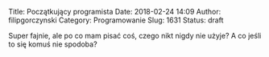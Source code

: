 Title: Początkujący programista
Date: 2018-02-24 14:09
Author: filipgorczynski
Category: Programowanie
Slug: 1631
Status: draft

Super fajnie, ale po co mam pisać coś, czego nikt nigdy nie użyje? A co jeśli to się komuś nie spodoba?
